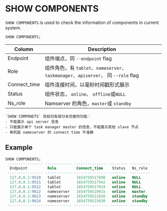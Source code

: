 # SHOW COMPONENTS
`SHOW COMPONENTS` is used to check the information of components in current system.

```sql
SHOW COMPONENTS;
```

| Column       | Description                                                             |
| ------------ |-------------------------------------------------------------------------|
| Endpoint     | 组件端点，同 `--endpoint` flag                                                |
| Role         | 组件角色，有 `tablet`、`nameserver`、`taskmanager`、`apiserver`， 同 `--role` flag |
| Connect_time | 组件连接时间，以毫秒时间戳形式展示                                                       |
| Status       | 组件状态， `online`、 `offline`或`NULL`                                        |
| Ns_role      | Namserver 的角色，`master`或 `standby`                                       |


```{note}
`SHOW COMPONETS` 目前仍有部分未完善的功能：
- 不能展示 api server 信息
- 只能展示单个 task manager master 的信息，不能展示其他 slave 节点
- 单机版 nameserver 的 connect time 不准确
```
## Example

```sql
SHOW COMPONENTS;
 ---------------- ------------ --------------- -------- --------- 
  Endpoint         Role         Connect_time    Status   Ns_role  
 ---------------- ------------ --------------- -------- --------- 
  127.0.0.1:9520   tablet       1654759517890   online   NULL     
  127.0.0.1:9521   tablet       1654759517942   online   NULL     
  127.0.0.1:9522   tablet       1654759517919   online   NULL     
  127.0.0.1:9622   nameserver   1654759519015   online   master   
  127.0.0.1:9623   nameserver   1654759521016   online   standby  
  127.0.0.1:9624   nameserver   1654759523030   online   standby  
 ---------------- ------------ --------------- -------- --------- 
```

